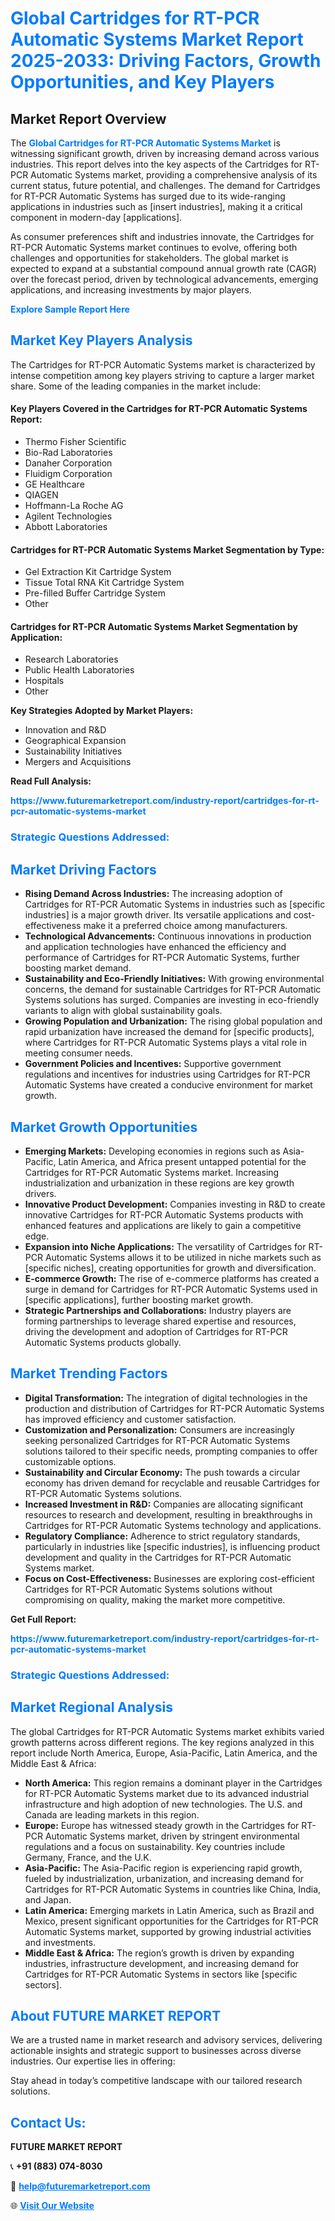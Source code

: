 <h1 style="color: #007BFF;">Global Cartridges for RT-PCR Automatic Systems Market Report 2025-2033: Driving Factors, Growth Opportunities, and Key Players</h1>

<section id="overview">
<h2>Market Report Overview</h2>
<p>The <a href="https://www.futuremarketreport.com/industry-report/cartridges-for-rt-pcr-automatic-systems-market" style="color: #007BFF; text-decoration: none;"><strong>Global Cartridges for RT-PCR Automatic Systems Market</strong></a> is witnessing significant growth, driven by increasing demand across various industries. This report delves into the key aspects of the Cartridges for RT-PCR Automatic Systems market, providing a comprehensive analysis of its current status, future potential, and challenges. The demand for Cartridges for RT-PCR Automatic Systems has surged due to its wide-ranging applications in industries such as [insert industries], making it a critical component in modern-day [applications].</p>
<p>As consumer preferences shift and industries innovate, the Cartridges for RT-PCR Automatic Systems market continues to evolve, offering both challenges and opportunities for stakeholders. The global market is expected to expand at a substantial compound annual growth rate (CAGR) over the forecast period, driven by technological advancements, emerging applications, and increasing investments by major players.</p>
</section>

<section id="overview">
<p><a href="https://www.futuremarketreport.com/request-sample/reportId=78045" style="color: #007BFF; text-decoration: none;"><strong>Explore Sample Report Here</strong></a></p>
</section>

<section id="key-players">
<h2 style="color: #007BFF;">Market Key Players Analysis</h2>
<p>The Cartridges for RT-PCR Automatic Systems market is characterized by intense competition among key players striving to capture a larger market share. Some of the leading companies in the market include:</p>
<h4>Key Players Covered in the Cartridges for RT-PCR Automatic Systems Report:</h4>
<ul><li>Thermo Fisher Scientific</li><li>Bio-Rad Laboratories</li><li>Danaher Corporation</li><li>Fluidigm Corporation</li><li>GE Healthcare</li><li>QIAGEN</li><li>Hoffmann-La Roche AG</li><li>Agilent Technologies</li><li>Abbott Laboratories</li></ul>
<h4>Cartridges for RT-PCR Automatic Systems Market Segmentation by Type:</h4>
<ul><li>Gel Extraction Kit Cartridge System</li><li>Tissue Total RNA Kit Cartridge System</li><li>Pre-filled Buffer Cartridge System</li><li>Other</li></ul>

<h4>Cartridges for RT-PCR Automatic Systems Market Segmentation by Application:</h4>
<ul><li>Research Laboratories</li><li>Public Health Laboratories</li><li>Hospitals</li><li>Other</li></ul>
<p><strong>Key Strategies Adopted by Market Players:</strong></p>
<ul>
<li>Innovation and R&D</li>
<li>Geographical Expansion</li>
<li>Sustainability Initiatives</li>
<li>Mergers and Acquisitions</li>
</ul>
</section>

<section>
<p><strong>Read Full Analysis: </strong></p><a href="https://www.futuremarketreport.com/industry-report/cartridges-for-rt-pcr-automatic-systems-market" style="color: #007BFF; text-decoration: none;"><strong>https://www.futuremarketreport.com/industry-report/cartridges-for-rt-pcr-automatic-systems-market</strong></a>
<h3 style="color: #007BFF;">Strategic Questions Addressed:</h3>
</section>

<section id="driving-factors">
<h2 style="color: #007BFF;">Market Driving Factors</h2>
<ul>
<li><strong>Rising Demand Across Industries:</strong> The increasing adoption of Cartridges for RT-PCR Automatic Systems in industries such as [specific industries] is a major growth driver. Its versatile applications and cost-effectiveness make it a preferred choice among manufacturers.</li>
<li><strong>Technological Advancements:</strong> Continuous innovations in production and application technologies have enhanced the efficiency and performance of Cartridges for RT-PCR Automatic Systems, further boosting market demand.</li>
<li><strong>Sustainability and Eco-Friendly Initiatives:</strong> With growing environmental concerns, the demand for sustainable Cartridges for RT-PCR Automatic Systems solutions has surged. Companies are investing in eco-friendly variants to align with global sustainability goals.</li>
<li><strong>Growing Population and Urbanization:</strong> The rising global population and rapid urbanization have increased the demand for [specific products], where Cartridges for RT-PCR Automatic Systems plays a vital role in meeting consumer needs.</li>
<li><strong>Government Policies and Incentives:</strong> Supportive government regulations and incentives for industries using Cartridges for RT-PCR Automatic Systems have created a conducive environment for market growth.</li>
</ul>
</section>

<section id="growth-opportunities">
<h2 style="color: #007BFF;">Market Growth Opportunities</h2>
<ul>
<li><strong>Emerging Markets:</strong> Developing economies in regions such as Asia-Pacific, Latin America, and Africa present untapped potential for the Cartridges for RT-PCR Automatic Systems market. Increasing industrialization and urbanization in these regions are key growth drivers.</li>
<li><strong>Innovative Product Development:</strong> Companies investing in R&D to create innovative Cartridges for RT-PCR Automatic Systems products with enhanced features and applications are likely to gain a competitive edge.</li>
<li><strong>Expansion into Niche Applications:</strong> The versatility of Cartridges for RT-PCR Automatic Systems allows it to be utilized in niche markets such as [specific niches], creating opportunities for growth and diversification.</li>
<li><strong>E-commerce Growth:</strong> The rise of e-commerce platforms has created a surge in demand for Cartridges for RT-PCR Automatic Systems used in [specific applications], further boosting market growth.</li>
<li><strong>Strategic Partnerships and Collaborations:</strong> Industry players are forming partnerships to leverage shared expertise and resources, driving the development and adoption of Cartridges for RT-PCR Automatic Systems products globally.</li>
</ul>
</section>

<section id="trending-factors">
<h2 style="color: #007BFF;">Market Trending Factors</h2>
<ul>
<li><strong>Digital Transformation:</strong> The integration of digital technologies in the production and distribution of Cartridges for RT-PCR Automatic Systems has improved efficiency and customer satisfaction.</li>
<li><strong>Customization and Personalization:</strong> Consumers are increasingly seeking personalized Cartridges for RT-PCR Automatic Systems solutions tailored to their specific needs, prompting companies to offer customizable options.</li>
<li><strong>Sustainability and Circular Economy:</strong> The push towards a circular economy has driven demand for recyclable and reusable Cartridges for RT-PCR Automatic Systems solutions.</li>
<li><strong>Increased Investment in R&D:</strong> Companies are allocating significant resources to research and development, resulting in breakthroughs in Cartridges for RT-PCR Automatic Systems technology and applications.</li>
<li><strong>Regulatory Compliance:</strong> Adherence to strict regulatory standards, particularly in industries like [specific industries], is influencing product development and quality in the Cartridges for RT-PCR Automatic Systems market.</li>
<li><strong>Focus on Cost-Effectiveness:</strong> Businesses are exploring cost-efficient Cartridges for RT-PCR Automatic Systems solutions without compromising on quality, making the market more competitive.</li>
</ul>
</section>

<section>
<p><strong>Get Full Report: </strong></p><a href="https://www.futuremarketreport.com/industry-report/cartridges-for-rt-pcr-automatic-systems-market" style="color: #007BFF; text-decoration: none;"><strong>https://www.futuremarketreport.com/industry-report/cartridges-for-rt-pcr-automatic-systems-market</strong></a>
<h3 style="color: #007BFF;">Strategic Questions Addressed:</h3>
</section>


<section id="regional-analysis">
<h2 style="color: #007BFF;">Market Regional Analysis</h2>
<p>The global Cartridges for RT-PCR Automatic Systems market exhibits varied growth patterns across different regions. The key regions analyzed in this report include North America, Europe, Asia-Pacific, Latin America, and the Middle East & Africa:</p>
<ul>
<li><strong>North America:</strong> This region remains a dominant player in the Cartridges for RT-PCR Automatic Systems market due to its advanced industrial infrastructure and high adoption of new technologies. The U.S. and Canada are leading markets in this region.</li>
<li><strong>Europe:</strong> Europe has witnessed steady growth in the Cartridges for RT-PCR Automatic Systems market, driven by stringent environmental regulations and a focus on sustainability. Key countries include Germany, France, and the U.K.</li>
<li><strong>Asia-Pacific:</strong> The Asia-Pacific region is experiencing rapid growth, fueled by industrialization, urbanization, and increasing demand for Cartridges for RT-PCR Automatic Systems in countries like China, India, and Japan.</li>
<li><strong>Latin America:</strong> Emerging markets in Latin America, such as Brazil and Mexico, present significant opportunities for the Cartridges for RT-PCR Automatic Systems market, supported by growing industrial activities and investments.</li>
<li><strong>Middle East & Africa:</strong> The region’s growth is driven by expanding industries, infrastructure development, and increasing demand for Cartridges for RT-PCR Automatic Systems in sectors like [specific sectors].</li>
</ul>
</section>

<footer>
<h2 style="color: #007BFF;">About FUTURE MARKET REPORT</h2>
<p>We are a trusted name in market research and advisory services, delivering actionable insights and strategic support to businesses across diverse industries. Our expertise lies in offering:</p>

<p>Stay ahead in today’s competitive landscape with our tailored research solutions.</p>

<h2 style="color: #007BFF;">Contact Us:</h2>
<p><strong>FUTURE MARKET REPORT</strong></p>
<p>📞 <strong>+91 (883) 074-8030</strong></p>
<p>📧 <strong><a href="mailto:help@futuremarketreport.com" style="color: #007BFF;">help@futuremarketreport.com</a></strong></p>
<p>🌐 <strong><a href="https://www.futuremarketreport.com/" style="color: #007BFF;">Visit Our Website</a></strong></p>
</footer>
